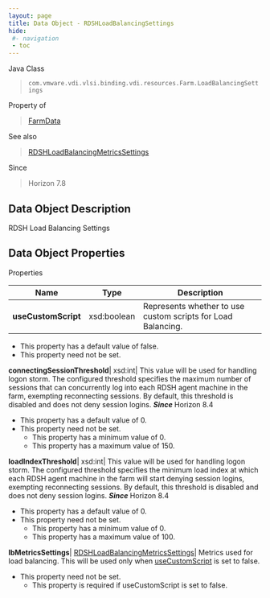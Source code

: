 ```yaml
---
layout: page
title: Data Object - RDSHLoadBalancingSettings
hide:
 #- navigation
 - toc
---
```






Java Class  
> `com.vmware.vdi.vlsi.binding.vdi.resources.Farm.LoadBalancingSettings`

Property of  
> [FarmData](vdi.resources.Farm.FarmData.md#field_detail)

See also  
> [RDSHLoadBalancingMetricsSettings](vdi.resources.Farm.LoadBalancingMetricsSettings.md)

Since  
> Horizon 7.8


## Data Object Description 

RDSH Load Balancing Settings 

## Data Object Properties

Properties

Name |  Type |  Description   
---|---|---  
**useCustomScript**|  xsd:boolean|  Represents whether to use custom scripts for Load Balancing.   


  * This property has a default value of false.
* This property need not be set.

  
**connectingSessionThreshold**|  xsd:int|  This value will be used for handling logon storm. The configured threshold specifies the maximum number of sessions that can concurrently log into each RDSH agent machine in the farm, exempting reconnecting sessions. By default, this threshold is disabled and does not deny session logins.  **_Since_** Horizon 8.4  


  * This property has a default value of 0.
* This property need not be set.
  * This property has a minimum value of 0. 
  * This property has a maximum value of 150. 

  
**loadIndexThreshold**|  xsd:int|  This value will be used for handling logon storm. The configured threshold specifies the minimum load index at which each RDSH agent machine in the farm will start denying session logins, exempting reconnecting sessions. By default, this threshold is disabled and does not deny session logins.  **_Since_** Horizon 8.4  


  * This property has a default value of 0.
* This property need not be set.
  * This property has a minimum value of 0. 
  * This property has a maximum value of 100. 

  
**lbMetricsSettings**| [RDSHLoadBalancingMetricsSettings](vdi.resources.Farm.LoadBalancingMetricsSettings.md)|  Metrics used for load balancing. This will be used only when [useCustomScript](vdi.resources.Farm.LoadBalancingSettings.md#useCustomScript) is set to false.   


* This property need not be set.
  * This property is required if useCustomScript is set to false.

  
  
  
  
  
  
